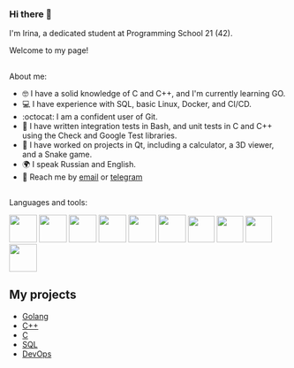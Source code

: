 ### Hi there 👋
I'm Irina, a dedicated student at Programming School 21 (42).

Welcome to my page!

##
About me:
- :nerd_face: I have a solid knowledge of C and C++, and I'm currently learning GO.
- :computer: I have experience with SQL, basic Linux, Docker, and CI/CD.
- :octocat: I am a confident user of Git.
- :test_tube: I have written integration tests in Bash, and unit tests in C and C++ using the Check and Google Test libraries.
- :wrench: I have worked on projects in Qt, including a calculator, a 3D viewer, and a Snake game.
- :earth_africa: I speak Russian and English.
- :e-mail: Reach me by [email](kis.93@mail.ru) or [telegram](https://t.me/irrishka_k)


##
Languages and tools:

<img src="https://cdn.jsdelivr.net/gh/devicons/devicon/icons/go/go-original.svg" width="50"/> <img src="https://cdn.jsdelivr.net/gh/devicons/devicon/icons/c/c-original.svg" width="50"/> <img src="https://cdn.jsdelivr.net/gh/devicons/devicon/icons/cplusplus/cplusplus-original.svg" width="50"/> <img src="https://cdn.jsdelivr.net/gh/devicons/devicon/icons/mysql/mysql-original-wordmark.svg" width="50"/> <img src="https://cdn.jsdelivr.net/gh/devicons/devicon/icons/linux/linux-original.svg" width="50"/> <img src="https://cdn.jsdelivr.net/gh/devicons/devicon/icons/docker/docker-original.svg" width="50"/> <img src="https://cdn.jsdelivr.net/gh/devicons/devicon/icons/git/git-original.svg" width="48"/> <img src="https://cdn.jsdelivr.net/gh/devicons/devicon/icons/gitlab/gitlab-plain-wordmark.svg" width="48"/> <img src="https://cdn.jsdelivr.net/gh/devicons/devicon/icons/bash/bash-original.svg" width="48"/> <img src="https://cdn.jsdelivr.net/gh/devicons/devicon/icons/qt/qt-original.svg" width="50"/>

## My projects
- [Golang](#golang)
- [C++](#cplusplus)
- [C](#c)
- [SQL](#sql)
- [DevOps](#devops)

